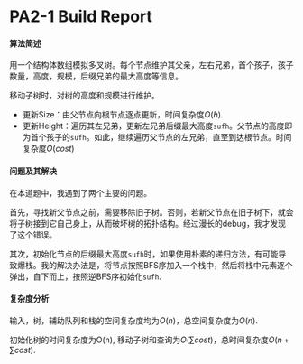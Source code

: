 # PA2-1 Build Report

#### 算法简述

用一个结构体数组模拟多叉树。每个节点维护其父亲，左右兄弟，首个孩子，孩子数量，高度，规模，后缀兄弟的最大高度等信息。

移动子树时，对树的高度和规模进行维护。

- 更新Size：由父节点向根节点逐点更新，时间复杂度$O(h)$.
- 更新Height：遍历其左兄弟，更新左兄弟后缀最大高度`sufh`。父节点的高度即为首个孩子的`sufh`。如此，继续遍历父节点的左兄弟，直至到达根节点。时间复杂度$O(cost)$

#### 问题及其解决

在本道题中，我遇到了两个主要的问题。

首先，寻找新父节点之前，需要移除旧子树。否则，若新父节点在旧子树下，就会将子树接到它自己身上，从而破坏树的拓扑结构。经过漫长的debug，我才发现了这个错误。

其次，初始化节点的后缀最大高度`sufh`时，如果使用朴素的递归方法，有可能导致爆栈。我的解决办法是，将节点按照BFS序加入一个栈中，然后将栈中元素逐个弹出，自下而上，按照逆BFS序初始化`sufh`. 

#### 复杂度分析

输入，树，辅助队列和栈的空间复杂度均为$O(n)$，总空间复杂度为$O(n)$.

初始化树的时间复杂度为O(n), 移动子树和查询为$O(\sum cost)$，总时间复杂度$O(n+\sum cost)$.